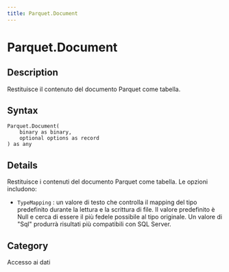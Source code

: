 ```yaml
---
title: Parquet.Document
---
```


# Parquet.Document


## Description

Restituisce il contenuto del documento Parquet come tabella.


## Syntax

```powerquery
Parquet.Document(
    binary as binary,
    optional options as record
) as any
```


## Details

Restituisce i contenuti del documento Parquet come tabella. Le opzioni includono:    <ul>    <li> <code>TypeMapping</code> : un valore di testo che controlla il mapping del tipo predefinito durante la lettura e la scrittura di file. Il valore predefinito è Null e cerca di essere il più fedele possibile al tipo originale. Un valore di "Sql" produrrà risultati più compatibili con SQL Server.</li>    </ul>



## Category
Accesso ai dati
